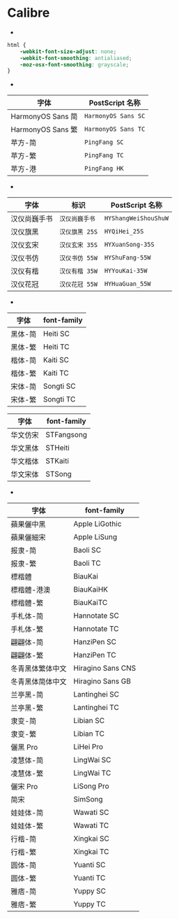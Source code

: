 # Calibre

-

```css
html {
    -webkit-font-size-adjust: none;
    -webkit-font-smoothing: antialiased;
    -moz-osx-font-smoothing: grayscale;
}
```

-

| 字体 | PostScript 名称 |
| --- | ---|
| HarmonyOS Sans 简 | `HarmonyOS Sans SC` |
| HarmonyOS Sans 繁 | `HarmonyOS Sans TC` |
| 苹方-简 | `PingFang SC` |
| 苹方-繁 | `PingFang TC` |
| 苹方-港 | `PingFang HK` |

-

| 字体 | 标识 | PostScript 名称 |
| --- | --- | --- |
| 汉仪尚巍手书 | `汉仪尚巍手书` | `HYShangWeiShouShuW` |
| 汉仪旗黑 | `汉仪旗黑 25S` | `HYQiHei_25S` |
| 汉仪玄宋 | `汉仪玄宋 35S` | `HYXuanSong-35S` |
| 汉仪书仿 | `汉仪书仿 55W` | `HYShuFang-55W` |
| 汉仪有楷 | `汉仪有楷 35W` | `HYYouKai-35W` |
| 汉仪花冠 | `汉仪花冠 55W` | `HYHuaGuan_55W` |

-

| 字体 | font-family |
| --- | ---|
| 黑体-简 | Heiti SC |
| 黑体-繁 | Heiti TC |
| 楷体-简 | Kaiti SC |
| 楷体-繁 | Kaiti TC |
| 宋体-简 | Songti SC |
| 宋体-繁 | Songti TC |

| 字体 | font-family |
| --- | ---|
| 华文仿宋 | STFangsong |
| 华文黑体 | STHeiti |
| 华文楷体 | STKaiti |
| 华文宋体 | STSong |

-

| 字体 | font-family |
| --- | ---|
| 蘋果儷中黑 | Apple LiGothic |
| 蘋果儷細宋 | Apple LiSung |
| 报隶-简 | Baoli SC |
| 报隶-繁 | Baoli TC |
| 標楷體 | BiauKai |
| 標楷體-港澳 | BiauKaiHK |
| 標楷體-繁 | BiauKaiTC |
| 手札体-简 | Hannotate SC |
| 手札体-繁 | Hannotate TC |
| 翩翩体-简 | HanziPen SC |
| 翩翩体-繁 | HanziPen TC |
| 冬青黑体繁体中文 | Hiragino Sans CNS |
| 冬青黑体简体中文 | Hiragino Sans GB |
| 兰亭黑-简 | Lantinghei SC |
| 兰亭黑-繁 | Lantinghei TC |
| 隶变-简 | Libian SC |
| 隶变-繁 | Libian TC |
| 儷黑 Pro | LiHei Pro |
| 凌慧体-简 | LingWai SC |
| 凌慧体-繁 | LingWai TC |
| 儷宋 Pro | LiSong Pro |
| 简宋 | SimSong |
| 娃娃体-简 | Wawati SC |
| 娃娃体-繁 | Wawati TC |
| 行楷-简 | Xingkai SC |
| 行楷-繁 | Xingkai TC |
| 圆体-简 | Yuanti SC |
| 圆体-繁 | Yuanti TC |
| 雅痞-简 | Yuppy SC |
| 雅痞-繁 | Yuppy TC |
